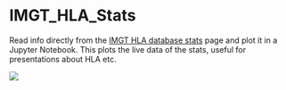 # IMGT_HLA_Stats

Read info directly from the [IMGT HLA database stats](https://www.ebi.ac.uk/ipd/imgt/hla/stats.html) page and plot it in a Jupyter Notebook. This plots the live data of the stats, useful for presentations about HLA etc.

<img src="data:image/png;base64,iVBORw0KGgoAAAANSUhEUgAAA7UAAAIjCAYAAADcETzfAAAABHNCSVQICAgIfAhkiAAAAAlwSFlz%0AAAALEgAACxIB0t1+/AAAADl0RVh0U29mdHdhcmUAbWF0cGxvdGxpYiB2ZXJzaW9uIDIuMS4wLCBo%0AdHRwOi8vbWF0cGxvdGxpYi5vcmcvpW3flQAAIABJREFUeJzs3Xl8VdW99/HPygBhnoIoBEWZEQUx%0AiLRqHVpxHqpVqbdqb63Tta2ttfXep632qdfb20et1lqtVUutgtQ6IWqtVqRVARmVUSYZIogYQMaE%0ADOv54xxiICOQnAx83q9XXknW+u19fidJ7/XL2nvtEGNEkiRJkqSmKK2hG5AkSZIkaV8ZaiVJkiRJ%0ATZahVpIkSZLUZBlqJUmSJElNlqFWkiRJktRkGWolSZIkSU2WoVaStM9CCFeFEGIIoU+5sTHJsdUh%0AhAr/fyaEcHtyPoYQMvaYywwhXB9C+FcIYWMIoSiEsDaEMDGE8I1d9eWOr+5jxd70XW4uIzl3e7mx%0Ak5NjX67lz+WRZP09tanf4zV2fewIIeSFEF4OIVwdQmhR23Ptcd5eyZ/5EftyfA3nrtXvqyEl3/up%0AlYyPCSHkNURPkqS6ZaiVJNWH7UB34JRK5v4N2LLnYAihHTAJuAeYDVwJnAbcDGwF/ghclCwfucfH%0Ax8Cre4xdWGfvZi+EEFoBX0t+e/k+BLvvkuj/dBLvfQ3wAPBuCKHrPrTUC7gNqNNQu5e/r4Z0G1Ah%0A1EqSmo8G/xdUSVKztBFYBHwD+MeuwRDCCSTC1eMkQlB59wO5wJdijNP2mBsbQjgGaAUQY5xafjKE%0AUAh8uud4A7kQaA+8DJwFnAFM3IvjF+7xPsaHEB4lESAfA86tq0b3U61/X1UJIbSMMRbWV4OSpAOD%0AK7WSpPryOHBRCKF1ubErgH8BK8oXhhB6kFjB/X0lAQmAGOPsGOM79dRrXbqSRKi/CthB4j3vlxjj%0AFOBB4JwQQu9d4yGEG0MIU0IIG0IIm0IIU0MIZ5ebP5lEGAZ4rdylzScn5y8LIbwRQlgfQtgaQpgd%0AQtjzHxsq2JffV7nLzgeHEF4NIWwF/pKcCyGE74cQPggh7ExewvzbEEL7csdPDCG8Xu77kOy7sPzf%0AWAjhyRDCu8mvY3L4/5R777fv8V6OSV4+vT2EsCSEcF1N71+S1LgYaiVJ9eUZIAAXQGJVjsRluY9X%0AUnsykM7erWjWhfTkPbRlH8k+9kkIoTvwZWB8jHE98DxwXgihUx30+nLy8xfLjfUCHiHxc70UmAFM%0ADCGcmZyfBfxH8utdlzWPTI5DYtX8r8DlJH5PLwKP1CLYncy+/75eACYD5wG/To79N4nLmF8jsRL9%0AKxL/KPBS+Py+7DeALyT/jgCOBroAETih3PlP4fMgPzL5eQyfv/dHytW2B8YCTwDnA9OBB0MIlV02%0AL0lqpLz8WJJUL2KM20IIz5JYqRxLIjS0BJ4GfrBHeU7y86rygyGEwO4hszTGWFqHbS6qw3NB4nLr%0AND4P7n8CRpMInA/t57l3/WwO2TUQY/zhrq+T4e8fQD/gOuCVGOPmEMKCZMmelzUTY7xzj+PfTJ7/%0A+hr63Z/f129ijPeVO6Yzib+HP8UYb0wOvxpCWA/8GTgHmEAiqLYCjicRik8B5gHrkl//PYQwINn/%0ApOT7m5poiY+quDS9HXBDjHFSspd/kriXeTSfB2NJUiPnSq0kqT49Dnw5hHAwiXD7QoxxcyV1oYrj%0AfwwUlfuobJV3f1wIDN/j4/j9ON8VwJLk5cIAr5PY6Gm/L0Hm859RLBsI4djkZbnrgGISP6OvAP1r%0AdcIQ+oYQxoUQPuLzn/HVtTh+f35fz+3x/fEk/rHjiT3GnyLxnr6U/P49YAOfb/p0KonV2zf2GCsi%0AcYl7bWzfFWgBkvf3LgEOreXxkqRGwFArSapPbwBrge8Do6g6lK5Oft4zTIzh87C5th76mxdjnFH+%0AA5i5LycKIQwHBgHPhhA6hhA6klgJfBYYGULot5+99kx+Xpt8vZ4kVmY7A98BvkDi5/Q3IKsW/bYl%0AcbnvEOBW4MTk8Y+RCJnV2Z/f157jnSsbjzEWA/m75pMrvpOBU0II6cBJJFZTJwHHJu+/PQWYHmPc%0AVkP/u2ysZKyQWvz8JEmNh5cfS5LqTYyxNITwJHAL8Anw9ypK3wRKSVxq+lq54z8m8bgeQgg767XZ%0A/bdrg6UfJz/2dAXwk/04/64NoN5Ofj4D6ABcEmMse97qHhtzVWckcBhwYozxrXLH1+a/Dd5k339f%0AcY/vNyQ/HwzM36OPLiSC7S6TgLtI3EPbjkTI3QJsI7GiezLw+1r0L0lqRlyplSTVt8dIbEB0R4yx%0ApLKCGONHwJPAtSGEEalsri6EEFoAlwHTSKwW7vkxB/hG8p7TfTn/SOBa4PkY4/Lk8K7wWlSurh+7%0AbyQFiZVHqPh4ncqO70Ti3udq1fHva2qyx8v2GL+UxD++Ty43NgloAfwUmBVj3JT8m/oX8D0gm8TV%0AAeXtpIZHC0mSmjZXaiVJ9SrGuJjkDsg1uBHoC0wKIfyBxP2oG0lcfnoSiZW8LfXVZy2dmLysuLxi%0AEv9I3AW4Ocb45p4HhRB+T+KRPCdT8wZEA5OPu8kgsenR6SQ2oFoAfLtc3evJ1348hHB3svbnJDZv%0AKv+P1ouTdf8eQthAIkB+ALwDbAYeCCHcBrQhsZL8KYkV4JrUye8rxrghhHAP8J8hhG0kdnkeCNwB%0AvAW8VK52XgjhE+A04P+VO82uFdxCYAq7WwCcHUL4W7K/NTHGNbV4f5KkJsJQK0lqFJI79X6JRHD7%0AOonLeduQCFkzgW+R2DyoIf2skrFtJO5t3UJiZ+fKjCPxyJorqTnU/ib5uZDEpbfvkXgsz59jjGWX%0A9MYY54cQLgf+L4ndgZeRuDf2DBLheVddfgjhRhKXRE8msTvxKTHGN0MIFwJ3k3iszxrgPhKh9LYa%0Aeqzr39f/AdaT2LX5huT7fhz4z0p2T34TuITdV2R3fT01xrhjj/obSfxMXyRxr/DPgdtr2ZckqQkI%0AMe55a4skSZIkSU2D99RKkiRJkposQ60kSZIkqcky1EqSJEmSmixDrSRJkiSpyTLUSpIkSZKaLEOt%0AJEmSJKnJMtRKkiRJkposQ60kSZIkqcky1EqSJEmSmixDrSRJkiSpyTLUSpIkSZKaLEOtJEmSJKnJ%0AMtRKkiRJkposQ60kSZIkqcky1EqSJEmSmixDrSRJkiSpyTLUSpIkSZKaLEOtJEmSJKnJMtRKkiRJ%0AkposQ60kSZIkqcky1EqSJEmSmixDrSRJkiSpycpo6Ab2VXZ2duzVq1dDtyFJkiRJqgczZ878NMbY%0Ataa6Jhtqe/XqxYwZMxq6DUmSJElSPQghrKxNnZcfS5IkSZKaLEOtJEmSJKnJqjHUhhCyQgjvhhDe%0ACyHMDyH8PDk+JoTwYQhhTvJjaHI8hBB+E0JYGkJ4P4QwrNy5rgwhLEl+XFlu/NgQwtzkMb8JIYT6%0AeLOSJEmSpOalNvfUFgKnxhi3hhAygbdCCK8k526JMf51j/ozgb7JjxHAg8CIEEJn4DYgF4jAzBDC%0AhBjjxmTNNcBU4GXgDOAV9lJRURF5eXkUFBTs7aFqRrKyssjJySEzM7OhW5EkSZJUz2oMtTHGCGxN%0AfpuZ/IjVHHI+8HjyuKkhhI4hhEOAk4HXYowbAEIIrwFnhBDeBNrHGKckxx8HLmAfQm1eXh7t2rWj%0AV69euNh7YIoxkp+fT15eHocffnhDtyNJkiSpntXqntoQQnoIYQ7wCYlgOi059d/JS4x/HUJomRzr%0AAawud3hecqy68bxKxvdaQUEBXbp0MdAewEIIdOnSxdV6SZIk6QBRq1AbYyyJMQ4FcoDjQgiDgf8E%0ABgDDgc7Aj5PllSXKuA/jFYQQrgkhzAghzFi/fn2lvRpo5d+AJEmSdODYq92PY4ybgDeBM2KMa2NC%0AIfBH4LhkWR7Qs9xhOcCaGsZzKhmv7PUfjjHmxhhzu3at8Rm8kiRJkqRmrja7H3cNIXRMft0K+DKw%0AKHmfLMmdii8A5iUPmQBckdwF+XjgsxjjWuBV4PQQQqcQQifgdODV5NyWEMLxyXNdAbxQt28ztZ57%0A7jlCCCxatAiAFStWMHjwYADefPNNzjnnnGqPr02NJEmSJKl2K7WHAJNCCO8D00ncUzsReDKEMBeY%0AC2QDdyTrXwaWA0uBPwA3ACQ3iPpF8hzTgf+7a9Mo4HrgkeQxy9iHTaIak3HjxnHCCSfw1FNPNXQr%0AkiRJktSs1Wb34/eBYyoZP7WK+gj8RxVzjwGPVTI+AxhcUy+19Z/Pzq2rU1Xpf756VKXjW7du5e23%0A32bSpEmcd9553H777VWeY9u2bXznO99h7ty5FBcXc/vtt3P++efXqmb+/Pl885vfZOfOnZSWlvLM%0AM8/Qt2/funyLkiRJktTo1eY5tdoLzz//PGeccQb9+vWjc+fOzJo1i86dO1da+9///d+ceuqpPPbY%0AY2zatInjjjuOL3/5y7Wqeeihh/je977H5Zdfzs6dOykpKUnF25MkSZKkRmWvNopSzcaNG8dll10G%0AwGWXXca4ceOqrP373//OL3/5S4YOHcrJJ59MQUEBq1atqlXNyJEjufPOO/nf//1fVq5cSatWrer1%0AfUmSJElSY+RKbR3Kz8/njTfeYN68eYQQKCkpIYTADTfcUGl9jJFnnnmG/v377za+bt26GmsGDhzI%0AiBEjeOmllxg1ahSPPPIIp55a6RXhkiRJktRsuVJbh/76179yxRVXsHLlSlasWMHq1as5/PDDycvL%0Aq7R+1KhR3H///SRuQ4bZs2fXumb58uUcccQRfPe73+W8887j/fffr6d3JUmSJEkpVFoCH82qdXmz%0AXKmtahOn+jZu3DhuvfXW3cYuuugi7rzzzkrrf/rTn3LTTTdx9NFHE2OkV69eTJw4sVY148eP54kn%0AniAzM5ODDz6Yn/3sZ/X2viRJkiQpJWKEOU/CRzNrfUjYtQLY1OTm5sYZM2bsNrZw4UIGDhzYQB2p%0AMfFvQZIkSWpiYoR5z8CKfwEQzvvNzBhjbk2HefmxJEmSJKnhffBKWaDdG4ZaSZIkSVLDWv4mLHl1%0Anw5tlvfUSpIkSZISHnvsMRYuXMjOnTtp3749o0aN4oQTTqC4uJhHH32UlStXkp+fz80330y/fv3K%0Ajvv73//OlClTyM/Pp23btpx88smcfvrpZfP5+fmMGTOGDz/8kM6dOzN69OiyWwBjjEyYMIF33nmH%0AgoICDj30UEaPHk337t0rNrh6Osx/bp/fn6FWkiRJkpqxM844gyuuuIKMjAw+/vhj7r77bnr27EmP%0AHj3o06cPp512Gr///e8rHBdj5Jvf/CY5OTmsX7+ee++9l06dOjF8+HAAHnnkkbInssydO5ff//73%0A/OIXv6Bdu3bMnDmTt99+mx/96Ed07tyZF154gccee4yf/OQnu7/Ix3PhvbH79f68/FiSJEmSmrHu%0A3buTkZFYzwwhALB+/XoyMjI47bTT6NOnD2lpFaPhqFGjOPTQQ0lLS6Nbt24MGTKEZcuWAbBu3TpW%0ArVrFueeeS2ZmJsOGDaNHjx5ljyDNz8+nT58+ZGdnk5aWxogRI1i7du3uL/DpUpg5BmJpxaZ7Hl/r%0A9+dKrSRJkiQ1c2PHjuWdd96hqKiInj17ctRRe/cY1BgjS5cu5aSTTgJgzZo1ZGdnk5WVVVaTk5PD%0AmjVrAMjNzWX69OmsW7eO7OxspkyZwpFHHvn5CTethul/gNLiii92yBA4+lLg67XqzZXaOvbxxx9z%0A2WWX0bt3bwYNGsRZZ53F4sWLG7qt/fLmm2/yzjvvVDo3ZswYunbtytChQ8s+FixYUO357r33XrZv%0A317l/NVXX13jOSRJkiTV3te//nV+85vfcMsttzBs2LCyldvamjhxIjFGvvCFLwBQWFhIq1atdqtp%0A1aoVBQUFAHTo0IG+ffvys5/9jBtvvJGZM2dyySWXJAq3fgLTHoLigoovlN0fjrkCKlk5roqhtg7F%0AGLnwwgs5+eSTWbZsGQsWLODOO+9k3bp1Dd3afqku1AJceumlzJkzp+xj0KBB1Z6vulBbUlLCI488%0AUuM5JEmSJO2dtLQ0+vTpw8aNG5k8eXKtj5s0aRJTpkzhxhtvLAvDLVu2LAuwuxQUFJSt3E6cOJEV%0AK1bwy1/+kgceeIBzzjmHe+65h52frYMpD8DOrRVfqONhMPxbkL53gbt5Xn784vfq/zXOva/C0KRJ%0Ak8jMzOS6664rGxs6dCiQCLw/+tGPeOWVVwgh8JOf/IRLL72UN998k9tuu41u3boxZ84cvvrVr3LU%0AUUdx3333sWPHDp5//nl69+7NVVddRVZWFvPnz2fdunXcc889nHPOORQUFHD99dczY8YMMjIyuOee%0AezjllFMYM2YMEyZMYPv27SxbtowLL7yQX/3qV0BiF7PbbruNwsJCevfuzR//+Efatm1Lr169uPLK%0AK3nxxRcpKiri6aefJisri4ceeoj09HSeeOIJ7r//fk488cQafzxvvvkmt99+O9nZ2cybN49jjz22%0A7Pg1a9ZwyimnkJ2dzaRJk2jbti0/+MEPePXVV7n77rv5yU9+wl133UVubm6Vvd56661MmDCBjIwM%0ATj/9dO666646+sVKkiRJzVtJSQnr16+vVe3bb7/N3/72N2655RY6depUNt69e3fWr1+/W5DNy8vj%0AuOOOK/s6Nze37JgvfOEL/GXck6x9+S4Oa7uz4gu1PRhGXAsZLff6/bhSW4d2hbfKPPvss8yZM4f3%0A3nuP119/nVtuuaXsRun33nuP++67j7lz5/LnP/+ZxYsX8+6773L11Vdz//33l51jxYoVTJ48mZde%0AeonrrruOgoICHnjgAQDmzp3LuHHjuPLKK8v+xWTOnDmMHz+euXPnMn78eFavXs2nn37KHXfcweuv%0Av86sWbPIzc3lnnvuKXuN7OxsZs2axfXXX89dd91Fr169uO666/j+97/PnDlzKg2048eP3+3y4x07%0AdgAwe/Zs7r33XhYsWMDy5ct5++23+e53v0v37t2ZNGkSkyZNAmDbtm0MHjyYadOmccIJJ5Sdt6pe%0AN2zYwHPPPcf8+fN5//33K+6gJkmSJAmALVu2MH36dAoLCyktLWX+/PlMnz6dAQMGAFBcXExRUdFu%0AX8cYAZg2bRrPP/88N910E9nZ2budt1u3bvTs2ZOJEydSVFTE7NmzycvL45hjjgGgV69ezJw5k82b%0ANxNjZOpbkyn56D26Zm6r2GSrznD89dCizT69x+a5UtsIvfXWW4wePZr09HS6devGl770JaZPn077%0A9u0ZPnw4hxxyCAC9e/cue/bTUUcdVRb8AC655BLS0tLo27cvRxxxBIsWLeKtt97iO9/5DgADBgzg%0AsMMOK7uH97TTTqNDhw4ADBo0iJUrV7Jp0yYWLFjAF7/4RQB27tzJyJEjy17jq1/9KgDHHnsszz77%0AbK3e26WXXspvf/vbCuPHHXccOTk5QGLFesWKFbuF1l3S09O56KKLKoxPnTq10l7bt29PVlYWV199%0ANWeffTbnnHNOrfqUJEmSDkSTJ0/mySefJMZI586dueSSSxgyZAgAP/vZz8jPzwfgvvsSV6Peeeed%0AdOnShRdeeIGtW7fyP//zP2XnGjFiBJdffjkA3/72txkzZgzf//736dy5M9deey3t2rUDEjsnb9my%0AhV/84hfsLCyga8GHXHdaL1q3zNy9uZbt4PgboFXHfX5/hto6dOSRR/LXv/610rld/9pRmZYtP19i%0AT0tLK/s+LS2N4uLPdwPbtf12+e9re9709HSKi4uJMfKVr3yFcePGVXvMrvr9UdnrVyYrK4v09PQK%0A49X1+u677/KPf/yDp556it/+9re88cYb+9WrJEmS1By1a9eOH/7wh1XO33nnnfs0B9ClSxduvvnm%0ASucyMzMZfdF5jD6pH6ycAvmVXCSc0QpGXA9tu1b7OjXx8uM6dOqpp1JYWMgf/vCHsrHp06czefJk%0ATjrpJMaPH192/fo///nPsuvNa+vpp5+mtLSUZcuWsXz5cvr3789JJ53Ek08+CcDixYtZtWoV/fv3%0Ar/Icxx9/PG+//TZLly4FYPv27TXuztyuXTu2bNmyV73Wxfmq6nXr1q189tlnnHXWWdx7773MmTOn%0AznqTJEmStI9ihI0r4YO/wVu/hlf/D8x6HPKXVKxNy4Tjvg0deuz3yzbPldpKNnFKhRACzz33HDfd%0AdBO//OUvycrKolevXtx7772cdNJJTJkyhSFDhhBC4Fe/+hUHH3wwixYtqvX5+/fvz5e+9CXWrVvH%0AQw89RFZWFjfccAPXXXcdRx11FBkZGYwZM2a3FdI9de3alTFjxjB69GgKCwsBuOOOO+jXr1+Vx5x7%0A7rlcfPHFvPDCC5VuFDV+/Hjeeuutsu9/97vfVfs+rrnmGs4880wOOeSQ3S6vrm2v7dq14/zzz6eg%0AoIAYI7/+9a+rfT1JkiRJ9aRwK6xfBJ8sTHyubFfjPYU0yP136NK7TloI1V2+2pjl5ubGGTNm7Da2%0AcOFCBg4c2EAd1a+rrrqKc845h4svvrihW2kSmvPfgiRJktSgdmyCVVPhk/mwaTWwN5kywDHfgJzK%0AN9jdrTKEmTHG3JrqmudKrSRJkiSpbhXtgKWvw/LJUFq098e3aAuDL4Iew+q0LUNtEzFmzJiGbkGS%0AJEnSgaikGFa+BYv/DkWVPJKnOq2z4aCBcNAg6NIHMlrUeXvNLtTGGCvsEqwDS1O9pF6SJElqVGKE%0ANbNg0UuwPb92x6RlQnbfRJDtOnC/dzaujWYVarOyssjPz6dLly4G2wNUjJH8/HyysrIauhVJkiSp%0A6Vq/GBZOgM9W11zbpuvuq7HpmTUfU4eaVajNyckhLy+P9evXN3QrakBZWVnk5OQ0dBuSJElS0/PZ%0AR7DwRVi/sPq6tAw4/CQ47IvQJjs1vVWhWYXazMxMDj/88IZuQ5IkSZKalu0b4INXIG861e9mHCBn%0AOPQ/E1p3TlV31WpWoVaSJEmStJdWvAXzn4PS4urrug6EgedChx6p6auWDLWSJEmSdCCKET54GZb8%0Avfq6Djkw8Hzo2i81fe0lQ60kSZIkHWhKS2Hu07DqnaprWnWGgedA92HQiDfiNdRKkiRJ0oGkpBhm%0APw5r36t8PrMN9DsdDjsB0ht/ZGz8HUqSJEmS6kZRAcx4FD5dXPl8zxEw6AJo0Tq1fe0HQ60kSZIk%0AHQgKt8C0h+CzvMrn+3wFBpzdqC81royhVpIkSZKau235MO1B2La+8vlBF0DvU1LbUx0x1EqSJElS%0Ac7Z5DUx9EAo3V5wLaTD0csjJTX1fdcRQK0mSJEnN1Ybl8O4foGh7xbm0TMj9d+g2KPV91SFDrSRJ%0AkiQ1Rx/Pg5ljoLSo4lxmazju29D5iJS3VdcMtZIkSZLU3KyeDu+NhVhacS6rA4y4Htofkvq+6oGh%0AVpIkSZKakxVvwdynK59rcxAcfz207pzanuqRoVaSJEmSmou8mTD3r5XPdegJI66Flu1S21M9M9RK%0AkiRJUnOwbj7MeQKIFeey+0HutyAzK+Vt1TdDrSRJkiQ1dfnLYMYfK7+H9pAhcMwVkN4841/zfFeS%0AJEmSdKD4LA/efbjyXY67DYZhV0FaWsrbSpXm+84kSZIkqbnb+glMfRCKCyrOdekLx17VrAMtGGol%0ASZIkqWnasRGm/g52bq041/FQGH41pGemvq8UM9RKkiRJUlNTuDWxQrtjY8W5tgfDcdc2y02hKmOo%0AlSRJkqSmpKgApj0EW9dVnGvVGY6/Dlq2TX1fDcRQK0mSJElNRUkRTH8EPltdca5FWzj+BmjVKfV9%0ANSBDrSRJkiQ1BaWlMHMM5C+pOJeRBcdfD227prythmaolSRJkqTGLkZ4bxysm1dxLi0TjrsGOuSk%0Avq9GwFArSZIkSY1ZjDD/Och7t+JcSIPcf4cuvVPfVyNRY6gNIWSFEN4NIbwXQpgfQvh5cvzwEMK0%0AEMKSEML4EEKL5HjL5PdLk/O9yp3rP5PjH4QQRpUbPyM5tjSEcGvdv01JkiRJaoJihIUT4MPJlUwG%0AOObfoNuglLfVmNRmpbYQODXGOAQYCpwRQjge+F/g1zHGvsBG4FvJ+m8BG2OMfYBfJ+sIIQwCLgOO%0ABM4AfhdCSA8hpAMPAGcCg4DRyVpJkiRJOnDFCPOegWVvVD5/1MXQ49jU9tQI1RhqY8Kup/lmJj8i%0AcCrw1+T4n4ALkl+fn/ye5PxpIYSQHH8qxlgYY/wQWAocl/xYGmNcHmPcCTyVrJUkSZKkA1NpKbw/%0AHlb8q/L5AedArxNS21MjVat7apMrqnOAT4DXgGXAphhjcbIkD+iR/LoHsBogOf8Z0KX8+B7HVDUu%0ASZIkSQee0lKY8ySsmlL5fO9Toc+XU9tTI1arUBtjLIkxDgVySKysDqysLPk5VDG3t+MVhBCuCSHM%0ACCHMWL9+fc2NS5IkSVJTUlIMs8bARzMqn+97Ogw8D0JlMerAtFe7H8cYNwFvAscDHUMIGcmpHGBN%0A8us8oCdAcr4DsKH8+B7HVDVe2es/HGPMjTHmdu164D1/SZIkSVIzVlIEM/8Ia9+rfL7/2TDgbAPt%0AHmqz+3HXEELH5NetgC8DC4FJwMXJsiuBF5JfT0h+T3L+jRhjTI5fltwd+XCgL/AuMB3om9xNuQWJ%0AzaQm1MWbkyRJkqQmoXgnTH+k8ufQAgy6APqdntqemoiMmks4BPhTcpfiNOAvMcaJIYQFwFMhhDuA%0A2cCjyfpHgT+HEJaSWKG9DCDGOD+E8BdgAVAM/EeMsQQghHAj8CqQDjwWY5xfZ+9QkiRJkhqz4kJ4%0A92HIX1r5/OCL4fATU9tTExISi6hNT25ubpwxo4rrzCVJkiSpKSjaAdMego0rKpkMMOQyOPT4VHfV%0AKIQQZsYYc2uqq81KrSRJkiSpru3cBlMfhM9WV5wLaTD0csipMdMd8Ay1kiRJkpRqBZsTgXZLJXvk%0AhjQYdiV0H5r6vpogQ60kSZIkpUKM8OliWP1uYofj0qKKNWkZcOw34eDBqe+viTLUSpIkSVJ92roe%0A8t5NhNmCTVXXpWXC8KvhoAGp660ZMNRKkiRJUl0r2gFrZieC7MYPa65PbwnHXQPZfeq/t2bGUCtJ%0AkiRJdaG0FPKXwOppsPb9yi9k3m6HAAAgAElEQVQvrkxGKxhxDXQ+on77a6YMtZIkSZK0vz5dCu+N%0Ahe35tT8mszX0OBb6nAatOtVfb82coVaSJEmS9sf6D+Ddh6G0uObakAZdB0LP46DbYEg3ku0vf4KS%0AJEmStK/yl8G7f6g50LY7BHKGJ547m9UhNb0dIAy1kiRJkrQvNq1KrtBWce9sZhvoMSyxKtuhJ4SQ%0A2v4OEIZaSZIkSdpbm9fC1IeguKDiXIcc6Hs6HHSklxengD9hSZIkSdobW9fD1AegaFvFuQ49YeR/%0AQGar1Pd1gEpr6AYkSZIkqcnYviERaAu3VJxrezCMuM5Am2KGWkmSJEmqjYLNMPV3sGNjxbnW2TDy%0ABmjZNvV9HeAMtZIkSZJUk53bYOqDsG19xbmsjolLjt3VuEEYaiVJkiSpOkUFMO0h2LKm4lyLtolA%0A27pz6vsSYKiVJEmSpKoV70w8tmfTqopzma3h+Bug7UGp70tlDLWSJEmSVJmSYpjxGGxYVnEuvWVi%0AU6gOPVLfl3ZjqJUkSZKkPZUUw6w/wfqFFefSMuG4a6DTYanvSxX4nFpJkiRJ2qW0FPKmw+JXKt/l%0AOKTD8G9Bdp/U96ZKGWolSZIkKUb4+H1Y9DJs/biKogDDroCDBqa0NVXPUCtJkiTpwLZ+MSx6sfLN%0AoMobejl0H5qanlRrhlpJkiRJB6aNK2HRS/DpB9XXhTQ46mvQc3hq+tJeMdRKkiRJ2ifFxcWMHTuW%0AhQsXsm3bNg466CAuuOACBg8evFvdxIkTefHFF7npppsYODBx6e6mTZsYO3YsS5YsoUWLFpx99tmc%0AdNJJZcc88cQTLF68mE8++YQrrriCL3zhC7ud8/XXX+fVV19l586dDBs2jMsvv5yMjFrGmy3r4IOX%0AYO17Ndd2Gwz9z3KX40bMUCtJkiRpn5SUlNCpUyd++MMf0rlzZ+bOncvDDz/MbbfdRpcuXQBYv349%0AM2fOpEOHDrsd++ijj9KzZ0+uvfZa1q5dy9133023bt3o378/ADk5OeTm5vLss89WeN358+fzt7/9%0AjR/84Ad07NiRBx98kAkTJvDVr361+oZ3bIQP/garpwGx+trOvWHgOdD5iFr/PNQwfKSPJEmSpH3S%0AsmVLzj33XLp06UIIgaOPPprs7GxWrlxZVjNu3Dguuuii3VZRCwsLWbx4MWeeeSbp6enk5ORw7LHH%0A8vbbb5fVnHzyyQwYMKDS1dcpU6Zwwgkn0L17d1q3bs3ZZ5/NlClTqm40Rlg1DSb9D6yeSrWBtn0P%0AOO5a+MJ3DLRNhCu1kiRJkurE5s2bWbduHd27dwdg5syZZGRkVLgcOcaKoTLGyJo1a2r1OmvXrmXo%0A0M83bMrJyWHz5s1s27aNNm3a7F68czvM/QusmV39SVtnw4CzoPswCKFWfahxcKVWkiRJ0n4rKSnh%0A0UcfZeTIkRx88MEUFhby/PPPc8kll1SozcrKonfv3rz00ksUFRWxatUqZs2axc6dO2v1WgUFBbRq%0A1ars+11fFxQU7F6Yvwz++avqA21WBzjqEjjlv6DHsQbaJsiVWkmSJEn7JcbIY489RkZGBqNHjwZg%0AwoQJjBgxguzs7EqP+da3vsW4ceO49dZbyc7OZsSIEaxdu7ZWr5eVlcWOHTvKvt8VZrOyshIDpSWw%0A+G+w5DWqvNQ4szX0OQ16nQQZLWr3RtUoGWolSZIk7bMYI48//jibN2/mu9/9Lunp6QAsWrSIjRs3%0AMnnyZAC2bNnCww8/zBlnnMGoUaPo0qULN954Y9l5HnnkEXr16lWr1zzkkEPIy8sjNzcXgNWrV9O+%0AffvEpcfb8mH247BxRdUnyBkOR34VWrTep/esxsVQK0mSJGmfjR07lrVr1/L973+fzMzMsvEf/OAH%0AlJSUlH1/55138rWvfa3s/tq1a9fSqVMnMjIymDlzJgsWLODnP/95WX1xcXHZvbclJSUUFRWRkZFB%0ACIGRI0cyZswYRowYQYcOHXj55ZcZOXIk5M2AuU9D8R6XIe+SkQVHX5K4zFjNhqFWkiRJ0j7Jz8/n%0An//8JxkZGdxyyy1l45dffjkjRozYrTYtLY3WrVvTsmVLABYsWMDLL7/Mzp076dmzJ9/73vdo165d%0AWf19993H4sWLAVi2bBlPPPEEN998M/369ePII49k1KhR3H333RQVFTHs6MGcl7MZZv+56mY7HQ7D%0AroDWnevwJ6DGIFS281hTkJubG2fMmNHQbUiSJElqSBs+hFmPw44NVRQE6HcG9D0d0twntykJIcyM%0AMebWVOdKrSRJkqSmp3gnLPk7LPsHxNLKa1p1hmHf8HmzzZyhVpIkSVLTESOsfQ/mPwcFm6qu6z4s%0Acf9sZquqa9QsGGolSZIkNQ1bPoZ5z8Cni6uuSW8JR30NcnJ95uwBwlArSZIkqXEr2pF47uyH/6z6%0AUmOAjoclNoNqU/mzcdU8GWolSZIkNU4xQt50WDgBCrdUXRfSoe9XkptBpaeuPzUKhlpJkiRJjc+m%0AVYlLjTeuqL7uoEFw5FehbdeUtKXGx1ArSZIkqfEo3AqLXoJVU4BqHj/auksizHY70ntnD3CGWkmS%0AJEkNL0ZYNTVxqXHR9qrr0jITlxn3PgXSM1PXnxotQ60kSZKkhrUtH94fD59+UH3dIUNh0PnQunNq%0A+lKTYKiVJEmS1DBihBX/goUToaSw6rq2B8Pgi6Brv9T1pibDUCtJkiQp9bZ+Au+Ngw3Lq67JyIL+%0AZ0KvE93VWFUy1EqSJElKndJSWP4GfPAKlBZXXZczHAaeB1ntU9ebmiRDrSRJkqTU2LwG5oyFz1ZX%0AXZPVEY6+FLoNSl1fatIMtZIkSZLqV0kxLH0NlrwGsaTqusO+mFidzcxKXW9q8gy1kiRJkurPxpXw%0A3lOwZU3VNa27wJCvQ3af1PWlZsNQK0mSJKluxZjYAGrZG7BuXjWFAY74EvQ/CzJapqw9NS+GWkmS%0AJEl1I0b4+P1EmN24ovratgfDkMug8+EpaU3Nl6FWkiRJ0v4pKYK86bBsEmz7pPrakAZ9vgx9R0G6%0AcUT7L62mghBCzxDCpBDCwhDC/BDC95Ljt4cQPgohzEl+nFXumP8MISwNIXwQQhhVbvyM5NjSEMKt%0A5cYPDyFMCyEsCSGMDyG0qOs3KkmSJKmO7dye2PzpHz+H98fXHGjb58CJN8OAsw20qjO1+UsqBm6O%0AMc4KIbQDZoYQXkvO/TrGeFf54hDCIOAy4EigO/B6CKFfcvoB4CtAHjA9hDAhxrgA+N/kuZ4KITwE%0AfAt4cH/fnCRJkqR6sH0DfDgZVk6BksKa61t1gt6nJnY3Tkuv//50QKkx1MYY1wJrk19vCSEsBHpU%0Ac8j5wFMxxkLgwxDCUuC45NzSGONygBDCU8D5yfOdCnw9WfMn4HYMtZIkSVLjsnM7LHwRVk+FWFpz%0AffucRJjtPtQwq3qzV2v+IYRewDHANOCLwI0hhCuAGSRWczeSCLxTyx2Wx+chePUe4yOALsCmGGNx%0AJfV7vv41wDUAhx566N60LkmSJGl/fLIQ3hsHBZ/VXJvdH/qcBtn9IIT6700HtFqH2hBCW+AZ4KYY%0A4+YQwoPAL4CY/Hw38O9AZX+1kcrv343V1FccjPFh4GGA3NzcSmskSZIk1aGiAljwAqx6p4bCAN2P%0ASazMduyZktYkqGWoDSFkkgi0T8YYnwWIMa4rN/8HYGLy2zyg/F9xDrDrScuVjX8KdAwhZCRXa8vX%0AS5IkSWoony6FOU/Cjg1V16S3gJ4j4IhToE2X1PUmJdUYakMIAXgUWBhjvKfc+CHJ+20BLgR2PVV5%0AAjA2hHAPiY2i+gLvkliR7RtCOBz4iMRmUl+PMcYQwiTgYuAp4Erghbp4c5IkSZL2QfFOWDQxsRlU%0AVTKyEkH28BOhRZvU9SbtoTYrtV8EvgHMDSHMSY79FzA6hDCUxKXCK4BrAWKM80MIfwEWkNg5+T9i%0AjCUAIYQbgVeBdOCxGOP85Pl+DDwVQrgDmE0iREuSJElKtQ0fJlZnt62vuia7HwwZDa07p64vqQoh%0AxqZ5a2pubm6cMWNGQ7chSZIkNQ8lxfDBy7DsDarY4iZxqfHA86DXCW4ApXoXQpgZY8ytqc4nHkuS%0AJEkHuk2rYM5Y2LK26prOR8CQr0PbrqnrS6oFQ60kSZJ0oIoRlv0DFr1U9XNn0zJgwDlw+JcgrbIH%0AmkgNy1ArSZIkHagWvwqLX6l6vuOhMPTfoF231PUk7SVDrSRJknQgWvZG1YE2pEP/M6H3aa7OqtEz%0A1EqSJEkHmg//BQuqeIpm+xwY+nXo0CO1PUn7yFArSZIkHUhWTYN5f618rteJMOgCSDcmqOnwr1WS%0AJEk6UHw0C94bV/ncoV+AwRf5qB41OV4gL0mSJB0IPp4Hs/9Mpc+g7ZELR33NQKsmyVArSZIkNXfr%0AP4CZf6z8sT2HDIGhl7shlJos/3IlSZKk5ix/Gbz7Bygtrjh30CA45goDrZo0/3olSZKk5mrjSpj2%0AeygtqjiX3Q9y/91NodTkGWolSZKk5uizPJj2EJQUVpzrdDgMvxrSM1Pfl1THDLWSJElSc7PlY5j6%0AIBRtrzjXIQdGXAsZLVPfl1QPDLWSJElSc7LtU5jyAOzcWnGu3SFw/A2Q2Sr1fUn1xAvoJUmSpOZi%0AyzqY+gAUbq441+agRKBt0Sb1fUn1yFArSZIkNQeffQRTf1f5Cm2rzjDyBshqn/q+pHpmqJUkSZKa%0Aug0fwrsPV34PbVYHGHkjtOqU+r6kFDDUSpIkSU3Zp0sSz6GtbJfjlu0Slxy36ZL6vqQUMdRKkiRJ%0ATdW6BTDjscqfQ9uqExz/H9C2a+r7klLIUCtJkiQ1RWtmw6w/QyypONfmoMQ9tF5yrAOAoVaSJElq%0AalZNg/fGAbHiXLvucPz1bgqlA4ahVpIkSWpKPvwnzHum8rmOh8KI63xsjw4ohlpJkiSpqVjyOix6%0AsfK5Ln1g+LchMyu1PUkNzFArSZIkNXYxwqKXYOlrlc8fNAiO/SZktEhtX1IjYKiVJEmSGrMYE5cb%0Ar/hX5fOHDIFjroB0/9NeByb/8iVJkqTG7IOXqw60OcfBkNGQlpbanqRGxFArSZIkNVabVsGSKi45%0A7nUiDL4IQkhtT1IjY6iVJEmSGqOSYphTxWN7+nwZBpxjoJUw1EqSJEmN07J/wJY1Fcf7fBkGnpv6%0AfqRGyovvJUmSpMZmy8ew+NWK4+1zoP9Zqe9HasQMtZIkSVJjUloKc8ZCLNl9PKTBkMsgLb1h+pIa%0AKUOtJEmS1Jis+CdsWllxvPep0LFn6vuRGjlDrSRJktRYbMuHRS9VHG9zEPQ7I/X9SE2AoVaSJElq%0ADGKE95+Ckp0V54ZcBumZqe9JagIMtZIkSVJjsHoafLq44nivE6FL79T3IzURhlpJkiSpoe3YBPOf%0ArzjeqlPiebSSqmSolSRJkhpSjDD3aSjeUXHu6EshMyv1PUlNiKFWkiRJakhrZsO6eRXHc4bDQQNT%0A34/UxBhqJUmSpIaycxvMe6bieIu2cOSFqe9HaoIMtZIkSVJDmf8c7Nxacfyor0GLNqnvR2qCDLWS%0AJElSQ1i3APKmVxw/+Gg4ZEjq+5GaKEOtJEmSlGpFBfD++IrjGa3gqIshhNT3JDVRhlpJkiQp1RZN%0AhIJNFcePvACyOqS+H6kJy2joBiRJkqQDxo6N8MErsHpaxbns/tBzROp7kpo4Q60kSZJU34oKYOnr%0AsPxNKC2qOJ/eIvFMWi87lvaaoVaSJEmqL6UlsPIdWPy3ync53mXA2dCmS+r6kpoRQ60kSZJU12KE%0Aj+fCwhdh2yfV1x58FPQ6KTV9Sc2QoVaSJEmqSxtXwIIJsGFZ9XWZbaDf6YlAm+b+rdK+MtRKkiSp%0A0Zk0aRJTpkzho48+Yvjw4Vx11VUATJs2jSeffLKsrrS0lKKiIv7rv/6Lww47jOLiYsaPH8/s2bMp%0AKSmhT58+XH755XTs2BGAxx57jIULF7Jz507at2/PqFGjOOGEEwBYvnw5EyZMYOXKlaSlpdGvXz8u%0Au+wyOnSo5W7E2/Jh0YuwZnb1dWkZcPhJ0Ocr0KL1Xv9sJO0uxBgbuod9kpubG2fMmNHQbUiSJKke%0AzJ49mxAC8+fPp6ioqCzU7umdd97hpZde4o477iCEwKuvvsq7777L9773PVq1asWf//xndu7cyXXX%0AXQfAmjVrOOigg8jIyODjjz/m7rvv5sYbb+Swww5j3rx5FBYWcuSRR5KWlsa4ceP47LPP+O53v1t9%0As0UFsORVWD4ZYkn1tT1yE/fPtu68Dz8V6cASQpgZY8ytqc6VWkmSJDU6xxxzDAArV65k48aNVdZN%0AmTKFkSNHEpK7Bn/66acMGjSI9u3bAzB8+HCefvrpsvru3buXfb3rmPXr13PYYYcxePDg3c59yimn%0AcNddd1XdZIzw0UxY8AIUbq7+DXXpA4POh46HVl8naa/VGGpDCD2Bx4GDgVLg4RjjfSGEzsB4oBew%0AArgkxrgxJP6vw33AWcB24KoY46zkua4EfpI89R0xxj8lx48FxgCtgJeB78WmuoQsSZKklMjPz2fJ%0AkiVceeWVZWMnnHAC48ePZ9OmTbRu3Zpp06ZVCKtjx47lnXfeoaioiJ49e3LUUUdVev4lS5bsFoJ3%0A81kezHsGNiyvvsm2B8PAc6HbkT6uR6ontVmpLQZujjHOCiG0A2aGEF4DrgL+EWP8ZQjhVuBW4MfA%0AmUDf5McI4EFgRDIE3wbkAjF5ngkxxo3JmmuAqSRC7RnAK3X3NiVJktTcTJ06lb59+5KdnV021q1b%0ANzp37syPf/xj0tLS6NGjB6NHj97tuK9//etcdtllLF++nMWLF5ORUfE/ifPy8pg4cSI33HDD7hM7%0At8EHr8CKt0j8J20VWraDfmfCoSPdBEqqZzX+LyzGuHbXSmuMcQuwEOgBnA/8KVn2J+CC5NfnA4/H%0AhKlAxxDCIcAo4LUY44ZkkH0NOCM51z7GOCW5Ovt4uXNJkiRJlZo6dSojR47cbezJJ5+kqKiIe+65%0Ah/vvv59jjjmG3/zmNxWOTUtLo0+fPmzcuJHJkyfvNvfJJ59w//33c+mll9K3b9/EYGlp4nmzb/w3%0ArPgXVQbatEzoOwpO+Qn0+qKBVkqBvbqnNoTQCzgGmAZ0izGuhUTwDSEclCzrAawud1hecqy68bxK%0Axit7/WtIrOhy6KHejyBJknSgWrZsGZs2bWLYsGG7jefl5XHBBRfQpk0bIHFf7IQJE9i6dStt27at%0AcJ6SkhLWr19f9n1+fj733nsvZ599Nscff3xicMOHiUuNP1td4fjdHHw0HHmhm0BJKVbrfzoKIbQF%0AngFuijFWdyd8ZTcLxH0YrzgY48MxxtwYY27Xrl1ralmSJElN1K5H9ZSWlu729S5Tpkxh2LBhZGVl%0A7XZcr169mDJlCjt27KCkpITJkyfTsWNH2rZty5YtW5g+fTqFhYWUlpYyf/58pk+fzoABAwDYtGkT%0A99xzDyeffDInnXQSFGyGOWPh7XurD7RtDoIR18PwbxlopQZQq5XaEEImiUD7ZIzx2eTwuhDCIclV%0A2kOAT5LjeUDPcofnAGuS4yfvMf5mcjynknpJkiQdoF566SUmTpxY9v20adM455xzOPfccykqKmLG%0AjBllj+kp7+KLL+app57ipz/9KcXFxXTv3p3rr7++bH7y5Mk8+eSTxBjp3Lkzl1xyCUOGDAHgrbfe%0A4tNPP2Xiiy8y8cmHYNNKKC3hN9d8qfIm01tCv1Fw+Jcg3YeKSA2lxufUJncz/hOwIcZ4U7nx/wfk%0Al9soqnOM8UchhLOBG0nsfjwC+E2M8bjkRlEzgV3XiMwCjo0xbgghTAe+Q+Ky5peB+2OML1fXl8+p%0AlSRJUp37ZBHMfw62flx9XY/cxK7GrTqmpi/pAFSXz6n9IvANYG4IYU5y7L+AXwJ/CSF8C1gFfC05%0A9zKJQLuUxCN9vgmQDK+/AKYn6/5vjHFD8uvr+fyRPq/gzseSJElKpW35MP9ZWDev+rr2PWDwRdCl%0Ad2r6klSjGldqGytXaiVJkrTfigthyWuwfBKUFlddl9ka+p8Fh7mjsZQqdblSK0mSJDUvMcJHs2Dh%0AC1DwWTWFIfGs2QFnJZ49K6nRMdRKkiTpwPJZHsz9K2z8sPq6TocnLjXu2LP6OkkNylArSZKkA0Ph%0AFlj0MqyaQhVPkEzI6gADz4cewyBU9vRJSY2JoVaSJEnNW4zw0UyY9wwUba+6Li0DjjgF+n4FMlqm%0Arj9J+8VQK0mSpOZr5zZ4/y+wdk71dd0Gw5EXQpvs1PQlqc4YaiVJktQ8fbIQ5oyFws1V17TtBkd+%0AFQ4akLq+JNUpQ60kSZKal+JCWDABVr5VdU1GFvQ7Aw4/CdLSU9ebpDpnqJUkSVLzsXEFzH4Ctq2v%0Auqb7MYnV2az2KWtLUv0x1EqSJKnpKy2Bxa/C0tcgllZek9kajroYehyb2t4k1StDrSRJkpq2LR8n%0AVmc/W111TXZ/GDoaWnVKXV+SUsJQK0mSpKYpRvjwn7DwRSgtqrwmLRMGnQe9TvSZs1IzZaiVJElS%0A07PlY5j7V8hfUnVNh55wzDegXbfU9SUp5Qy1kiRJajp2bofFf4MV/6r63tmQBn1PT3y4s7HU7Blq%0AJUmS1PiVlsLqabBoIuzcWnVdm4PgmH+DToelrjdJDcpQK0mSpMZtw4cw75nqN4KCxH2zA8+DjBap%0A6UtSo2ColSRJUuNU8FliE6i86dXXte4CR10CBw1ITV+SGhVDrSRJkhqXkmL4cHLiubMlhVXXpbdI%0A3Dd7xMmQnpmq7iSlQIyx1rWGWkmSJDUe6xbA/Odg2yfV13UflnhUj8+dlZqVT7cWMmvlRmav3lTr%0AYwy1kiRJanhb1yfC7Cfzq69r3wMGXwRdeqemL0n1bsfOEuZ+9BmzVm1kZf72vT7eUCtJkqSGU1QA%0AS16F5ZMhllRdl9kGBpwNh46EtLTU9SepXpSWRpau38rMlRtZsGYzxaW1v9x4T4ZaSZIkpV6MsPpd%0AWPQiFG6ppjBArxOg/5nQok3K2pNUP9ZtLmDWyo3MWb2JzQXFdXJOQ60kSZJSa+OKxCN6Nq2qvu7/%0As3fn8VWWd/7/X/dZsp6c7HsChCXsexBUVEBbAaFad50Waaer02V+VWdsv8506qy233a0re3M+LV1%0AK6hjoSK4tgqlyhJ2gUAwCYHs+56cnOX+/XFCIGYFkpOEvJ+PRx7nnOu+7vt8bh8xnM+5rutzxU6G%0AmbdDZGpAwhKRwefx+qhubievsomDZ+ooqm0d9PdQUisiIiIigTHQLXpComDGrZAyHwwjMLGJyGXx%0A+kyqm1yUN7gob2ijvLGNigYXVU0uLnZmcaIzmAXjovmPAfZXUisiIiIiQ8vrgYLtkPtu31v0WOww%0A+UaYdCPYggIWnohcHLfXxycVTZTUtVLR6E9iq5pceH2Xfs3wICtz06NYMD6alMgQjIv4QktJrYiI%0AiIgMDdOE8mNw/A/QXNl33+S5MOM2CIsJTGwictFqm9vZU1BN9ulaWtr7KOw2QFYLTE1ysnBcNJmJ%0ADmzWSysCp6RWRERERAZfTT7kbIWavL77RaTArNshbkpg4hKRi2KaJqcqmtidX82JskbMSy9S3Ckt%0AOpT546KYmxZFePDlp6RKakVERERk8NQXw4lt/e83aw/3VzQef6226BEZgVrbvRw4U8vu/Gqqmtov%0A61oRITYSIoJJjwljXnoUic6QQYrST0mtiIiIiFy+pko4+SaUHOino7boERnJSutb2Z1fzaEzdbR7%0AL25Y1hFsJdEZQoIzhMSIYP+jM5iwoKFNO5XUioiIiMila62D3Hfg7G4w+6kSEzvFP9XYmRKY2ERk%0AQHw+k6Ml9ezKq+Z0dcuAzrFZDGalOhkXE06iM5hEZ8igTCW+FEpqRUREROTiuZrgkz/C6b+Az913%0AX0ciTLsFkuZoix6REcQ0TY4U1fOnnHIqBzjFOCrMzuKMGLImxOAYpiT200ZGFCIiIiIyOrjbIH87%0A5H8Anra++4ZGQ+YqSFukdbMiI4hpmhwraeCPOeWUN/SxzdYFJic4uHpiLNOSIrBYRtaXU0pqRURE%0ARGRgGstg96+hra7vfkEOyLwZxl0DVn3cFBkpTNMkt7yJ946XUVzXz5dSQLDNQtaEaBZnxBIfERyA%0ACC+N/sqIiIiISP+8bsj+f30ntLZQmHwjZFwPtpH7AVhkrDFNk7zKZt47Xs6Zmv7XzCY5Q1gyMYZ5%0A46IItlkDEOHlUVIrIiIiIv079S40V/Z8zGKHiTfApBWqaCwywhRUNfPH4+XkVzX323dSfDgrpiWQ%0AEReOMYrWvyupFREREZG+NZT6i0J9mmHx7zM75TMQEhn4uESkV2drWnjveDmnKpr67Ts+NozPzEhk%0AUrwjAJENPiW1IiIiItI704Qjr3TfrsewwnXfg8i04YlLRHrU0u7hrY/L2FdY22/ftOhQPjMjkSkJ%0AjlE1MvtpSmpFREREpHeFH0FtQff2KZ9RQisygpimycGzdbx5pJTmdm+ffZMjQ7hpeiLTkyNGdTJ7%0AjpJaEREREelZWz3kvNG9PTwBJt8U+HhEpEeVjS5eP1RMXmXf62bjI4L5zPREZqU6r4hk9hwltSIi%0AIiLSs6ObwNPavX3OPWC1Bz4eEenC7fWx42QlO3Ir8fjMXvvFhgdx4/QE5qZFjbg9ZgeDkloRERER%0A6a7sKJQe6t6evgTiJgc+HhHp4pOKJl4/VExVU3uvfYJtFj47M5HFGbFYr8Bk9hwltSIiIiLSlccF%0AR1/r3h7kgBmfC3w8ItKpyeXhzSOlHDzbx57RwJy0SG6Zk4wz5MqfVaGkVkRERES6OvkmtPZQOXXm%0A57UPrcgwMU2T7NO1vH20jFZ374WgYsLt3DovlczEiABGN7yU1IqIiIjIeXVnIH9H9/b4aZC6MPDx%0AiAgNbW5e3nuGgqqWXvtYDLg+M57lUxMIslkCGN3wU1IrIiIiIn4+n39PWj5VcMZih9l3wxVULVVk%0AtDhb08JLewppaPX02lsHlUIAACAASURBVGd8bBifn59KojMkgJGNHEpqRURERMSvYAfUF3Vvn7oS%0AwmMDH4/IGHfgTC2bDxT3Wtk41G5l1ewkssZHX1Fb9FwsJbUiIiIiAi01/rW0n+ZMhYnLAx+PyBjm%0A85m8dbSMv3xS1Wuf+elRrJ6TjCNYKZ3+C4iIiIiMdaYJH78G3k9vDWLAnLvBYh2WsETGotZ2Lxv3%0AnuFURVOPxyNCbNydlcbkhIEXgvrggw/YtWsXxcXFLFq0iPXr13cea29v57XXXmPfvn14vV7S09N5%0A+OGHu5zv8Xh4/PHHcblcPPHEEwCUl5fz+9//nry8PHw+HxMmTODee+8lMTGx85xNmzaxb98+3G43%0AixYt4p577sFqHfy/J0pqRURERMa60kNQcax7+4SlED0h4OGIjFUVDW28uLuw171n06JD+cLi8USG%0AXdw2PVFRUaxevZpjx47hdru7HHvppZfwer386Ec/Ijw8nLNnz3Y7/91338XpdFJZWdnZ1trayty5%0Ac3nggQcICQlh69atPP300zz++OMAvP322xQWFvLDH/4Qn8/H008/zZtvvsnatWsvKvaBGFtlsURE%0ARESkq/YWOPr77u0hkTBtTeDjERmjckob+NX2vF4T2nnpkXzt+okXndACzJ8/n3nz5uFwOLq0l5eX%0Ac/jwYb74xS8SERGBxWJh/PjxXfpUVVWxZ88eVq5c2aV9woQJXHvttYSHh2O1WrnpppsoLy+nubkZ%0AgCNHjrBixQrCw8OJiIhgxYoVfPjhhxcd+0BopFZERERkLDuxFVyN3dtn3QH2sVlJVSSQTNNke24l%0A7x0vx+yhHpRhwMqZSVw3JW7Qi0EVFBQQExPDli1b2L17N5GRkaxdu5YFCxZ09nn55Ze57bbbCAoK%0A6vNap06dwul0Eh4e3nlf5gU3ZJomtbW1tLa2EhoaOqj3oZFaERERkbHI54NT70FhDyMnibMgeW7g%0AYxIZY1weLxv3nuXdYz0ntCF2Cw9cPYHrM+OHpLpxbW0tJSUlhIaG8uMf/5j77ruP5557jtLSUgAO%0AHjyIz+dj/vz5/V5n48aN3H333Z1ts2bN4v3336exsZGGhgbef/99wL+Gd7D1m9QahvEbwzAqDMM4%0AekHbPxmGUWwYxqGOn9UXHPu+YRifGIZx0jCMmy9oX9nR9olhGI9e0J5hGMYewzBOGYbximEYfX8F%0AICIiIiKXp6UGdv3SP0r7adZgmH1n4GMSGWNqm9v5nx35fFxc3+PxeEcQDy6bzNSkgReEulh2ux2r%0A1cott9yCzWYjMzOTqVOncvz4cVwuF5s2beLee+/t8xqNjY089dRT3HDDDSxatKizffXq1aSnp/Mv%0A//IvPPHEE8ybNw+r1UpExODfz0CmHz8H/BJ44VPt/2ma5v+9sMEwjBnAvcBMIAX4o2EYmR2HnwY+%0AAxQB2YZhbDFN8zjwRMe1XjYM47+AvwZ+fYn3IyIiIiK9MU0o3g8f/y942nruM+0WCI0ObFwiY4jL%0A42VnbhU7T1XS7u15/9mpiQ7uvWocIfahrTyelpbW67GKigqqqqr4yU9+AvirGbe2tvLII4/w6KOP%0AEhsbS0tLC0899RRz5sxh9erVXc632+3cd9993HfffQDs3LmT8ePHY7EM/mThfpNa0zT/bBjGhAFe%0A71bgZdM0XUCBYRifAFd1HPvENM18AMMwXgZuNQwjB1gB3N/R53ngn1BSKyIiIjK42lvg41eh5GDv%0AfRJmwITrAheTyBji85nsP1PLe8fLaWzz9Nrvhsx4PjsjEYtl8KYb+3w+vF4vPp8Pn8+H2+3GarUy%0AZcoUYmJieOutt1i1ahUFBQWcPHmSO+64g4SEhM7tewDy8vLYuHEjjz32GA6Hg7a2Np566ikmTZrE%0A7bff3u096+rqAIiMjKSgoIBt27axbt26QbunC11OoahvGYaxDtgHPGSaZi2QCuy+oE9RRxvA2U+1%0ALwZigTrTND099O/GMIyvAV8DGDdu3GWELiIiIjKGVObCod9BW10vHQyYtAKmroYhGEURGetOlTfy%0A5sdllDX0MkMCsFsN7liQxtz0qEF//23btrF16/nlBnv27GHNmjWsXbuWBx98kBdffJG3336b2NhY%0AvvSlL5GUlASA0+nsPCc8PBzDMDrbDh48yOnTpykpKWHXrl2d/f7pn/6JmJgYKisr+e1vf0tDQwMx%0AMTF8/vOfZ8aMGYN+bwCG2dOK5E938o/UbjVNc1bH60SgCjCBfwaSTdP8smEYTwO7TNN8qaPfs8Cb%0A+Nfu3mya5lc62r+IfwT38Y7+kzva04E3TdOc3V9MWVlZ5r59+y7ubkVERETGEq/Hv242/4Pe+4RE%0AwfwvQtzkwMUlMkaUN7Tx5sel5JY39dkvMtTOF5aMIy06LECRjQ6GYew3TTOrv36XNFJrmmb5BW/0%0ADHAu7S8C0i/omgaUdDzvqb0KiDIMw9YxWnthfxERERG5VA2lcPBFaCjuvU/qQph1JwTpg7TIYGps%0Ac/PHnHKyT9f2WNX4HKsFrp4Yx4ppCYQGDe362SvZJSW1hmEkm6ZZ2vHy88C5yshbgA2GYfwMf6Go%0AKcBewACmGIaRARTjLyZ1v2mapmEYHwB3Ai8DDwCvX+rNiIiIiIx5pgkFOyDnDfD1sm7PFgqz74K0%0AhYGNTeQK1+7x8eEnVezIrcTl8fXZd1aqk5Uzk4h1BAcouitXv0mtYRgbgWVAnGEYRcAPgWWGYczD%0AP/34NPB1ANM0jxmG8SpwHPAAf2OaprfjOt8C3gGswG9M0zzW8RZ/D7xsGMa/AAeBZwft7kRERETG%0AEp8X9v8Wyj7uvU/sZJj3VxAWE7i4REYpl8dLeb2L5nYPbW4vrW4vre1e2ty+juee88/dXppdHty9%0AVDQ+Jz0mlFtmJzM+NjxAd3HlG9Ca2pFIa2pFRERELmCacGgDFO3t+bhh9W/XM3G5ikGJ9ME0TYpq%0AW9lbUMORorpet925WNFhdlbOSmJ2aiSGMXiVja9kQ7qmVkRERERGmNy3e09oHUmw4IsQ2fuelCJj%0AXZvby+GzdewtqKGkvvcqxRcrxG5h+dQErp4Ui92qL5SGgpJaERERkdHuzG5/UtuTjOth+ufAag9s%0ATCKjRFFtC9mnazh8tr7fdbAXw2LA4omx3DgtgfBgpV1DSf91RUREREaz8uNw5JWej825B8ZfE9h4%0AREaBNreXI0X1ZJ+uoai2dVCvHWQ1mJbs5KbpicRHqAhUICipFRERERmt6s7C/ufA7GF0acpnldCK%0AfEppfSt78ms4dLZuwKOywTYL42PDCLVbCbFbCQ2ydj4PC/I/htgthAXZCLVbCbZZsFi0ZjaQlNSK%0AiIiIjEYtNbD3v8Hr6n4sbRFMXR34mERGINM0OVneyF9OVZFX2Tzg89JjQrlqQgyz0yIJtmkP2ZFM%0ASa2IiIjIaNPeAnv+G1yN3Y/FZcKce0HVVWWMa/f4OHimlg8/qaKyqX1A5wTbLMwfF8WiCTGkRIUO%0AcYQyWJTUioiIiIwmXg9k/z9oKut+LCIFsr4MVn3Ek7GrvtXN7vxq9hbU0NLuHdA5adGhXJURwxyN%0Ayo5K+osnIiIiMlqYJhx6CWryuh8LiYTFXwO7RpdkbCqpa+Uvn1RxpKgO7wCWywbbLMxLj2JRRgyp%0AGpUd1ZTUioiIiIwWOVug5GD3dlsIXPV1CI0OfEwiw8jnO79eNr9qYOtl4x1BXDM5jnnpUYTYNSp7%0AJVBSKyIiIjIaFOyEvPe7txsWyPpriEwNfEwiw6S+1c2BwlqyT9dQ2+Ie0DmT4sO5dnIc05IiMLTm%0A/IqipFZERERkpCv7GI7+vudjc++H+MzAxiMyDHw+k9yKRrILajhR1ojP7P8cqwXmpkVx7eQ4FX66%0AgimpFRERERnJavJh//NAD5/gp94C6YsCHpJIINW3uNlXWEP26VrqWwc2KhsWZGVxRgxLJsXiDLEP%0AcYQy3JTUioiIiIxUhbvg6Gvg83Q/Nu5qmPKZwMckEgA+n8mJskb2FfpHZc0BjMoCxEcEs7RjvWyQ%0AzTK0QcqIoaRWREREZKTxuuHj1+Ds7p6PJ8yA2XdrL1q54jS5POzOqya7sIaG1h6+zOmBYUBmgoOr%0AJ8WRmejQetkxSEmtiIiIyEjSXA37fwP1RT0fj0yDhevBolEouXI0trnZeaqKPfnVtHsHNiwbGWon%0Aa3w0WROiiQoLGuIIZSRTUisiIiIyUpQfh4Mvgrul5+PONP/WPbbgwMYlMkTqW93sPFXJ3oIa3ANI%0AZg0DpidFkDUhhqmJEVgsGpUVJbUiIiIiw880IfdtyH2HHgtCAaQvgdl3glVFb2T0q29xs+NUJdkF%0ANXgGUMY4KszOognRLBwXQ2SY/h+QrpTUioiIiAyn9mY48CJU5vR83GKDWXfC+KsDG5fIEKhtbmdH%0AbiX7C2v7TWYtBkxPdnJVRgyT4x0alZVeKakVERERGS51Z2Dfb6G1pufjoTGQ9SWIGhfYuEQGWU1z%0AO9tPVrC/sLbf/WXtVoMlE2O5dnIckaEalZX+KakVERGRMeeDDz5g165dFBcXs2jRItavX9957MSJ%0AE2zYsIGamhoyMjJYv349sbGxALz22mscPnyY+vp6oqKiWL16NUuWLOl2/V27dvHcc8/xxS9+kaVL%0AlwLwxhtv8Oabb2K3d3xIbyzlHz8TT1xELx/a46fDgi9CUPig3rtIoLS5veSWN3KspIGjxfX9JrPB%0ANgtLJsawdEo8jmClKTJw+m0RERGRMedcQnrs2DHcbndne1NTE7/+9a9Zt24dc+bMYcuWLTzzzDM8%0A+uijAAQHB/M3f/M3JCYmcvr0aX7+858THx/PpEmTOq/R0tLCW2+9RUpKSrf3XbRoEV9+4It9b9cD%0AkLkSptysCscy6tS1tJNT2khOaQP5VU14ff2fE2yzcPWkWJZOjiNcyaxcAv3WiIiIyJgzf/58AAoL%0AC6mtre1sP3jwICkpKSxcuBCANWvW8NBDD1FWVkZSUhJr167t7JuRkcHkyZPJz8/vktRu3ryZFStW%0AsH///u5v3FILf/6/0FTWc2D2MJj/RUicMQh3KTL0TNOkpL6NnJIGckobKKlvG/C5IXYL106K45rJ%0AsYQFKS2RS6ffHhEREZEOJSUlpKWldb4ODg4mPj6ekpISkpKSuvR1u92cPn2aZcuWdbadPn2awsJC%0A7r///q5JrWlC2VEOv/u//H/vmUSGBbF8Tho3zDr/XjjTIOvLEB47VLcnMig8Xh/5Vc3klDaQU9pI%0Afau7/5MuEGq3snRKLFdPjCM0yDpEUcpYoqRWREREpIPL5cLhcHRpCw0Npa2t++jTSy+9RHp6OjNm%0A+EdVfT4fGzZs4N5778UwLqjS2tYAhzeSFZTHdfddhTMsiILyev7r7aOEBdtZNCVR2/XIqFDT3E72%0A6Rr2F9bS2Oa56PPDgqwsnRLH1RNjCbErmZXBo6RWREREpENwcHC3BLa1tZWQkJAubb///e8pKSnh%0AoYce6kxgd+zYQWpqKhMnTjzfsaYAdrwF7U0kx5wv+DQpOYob56SxP6+aRXd8V9v1yIjl85mcKGtk%0AT0E1pyqaMPvfUrYLZ6iNGclOpic7mRgXjs2qdeIy+JTUioiIiHRISUlh165dna9dLheVlZVdij69%0A8cYbHD16lIcffrhLspuTk8OpU6c4evQo+Hw0Fx/jzI4yzmYmcd8NU7u9lxEWC5OvUUIrI1J9i5vs%0A0zVkF9bQ0Hpxo7IpkSFMT3YyLTmC1KjQrjMXRIaAkloREREZc3w+H16vF5/Ph8/nw+12Y7VamTdv%0AHq+99hoHDhxg9uzZbNu2jbS0tM71tG+99RZ79+7l4YcfJjy861Y769evx+PxQGM5HN7Ir19tZOHM%0ADK6d7k+IDxdUMiUlitAgG4VB03i/Mp/bbr8+4Pcu0hufz+RURRN7C6rJKWsc8KisxYCJ8Q6mJ0cw%0APclJdHjQ0AYq8ilKakVERGTM2bZtG1u3bu18vWfPHtasWcPatWv5xje+wcaNG/nNb35DRkYGX/3q%0AVzv7/eEPf8Bms/EP//APnW2rVq1i1apVhIWGQuGHcOwP4HNjs1gICbIR2rFFSfapcp7fnocnZjJR%0AKWXcvGo1V1+tUVoZfq3tXnYXVJNdUENty8CKPlktMD3ZyezUSDITI7RGVoaVYV7sxPgRIisry9y3%0Ab99whyEiIiICriY4vBHKj/beJ34azPsrCHEGLi6RPpimyeGierYdKaHJ5R3QOTHhdq7KiGXh+Ggc%0A2lNWhphhGPtN08zqr59+E0VEREQuR00+7H8O2up7Pm6xwbQ1MHEZaG2hjBA1ze28fqiY3PKmfvta%0ADP+o7FUZMUxJcGiNrIw4SmpFRERELoVpwum/wLHNYPYyyuVIhAXrIDKt5+MiAebzmXyYV8Ufj5fT%0A7u17xmZkqJ2rMqJZOD6GyFBtNyUjl5JaERERkYvlaYePX4Wi7N77jL8WZtwGNhXNkZGhqLaFzQeK%0AKanvvu/yOYYBUxMjuCojhqmJEVgsGpWVkU9JrYiIiMjFaK6Gfc9CQ3HPx+3hMPceSJ4b2LhEeuHy%0AePnj8Qo+zKvqs6LxrFQnq2clq3qxjDpKakVEREQGqvw4HHwR3C09H48aD1lfgtDowMYl0ouTZY28%0Afqi4z6rGkaF2Pjc3hRkpKmImo5OSWhEREZH+mCbkvgO5bwO9DHWNvxZm3g5WfbyS4dfY5mbbkVIO%0AF/VSwAz/VOOrJ8bymRmJ2pJHRjX91RURERHpS3sLHPpd79v1WGww+24YtziwcYn04uCZWt44XEqr%0Au/dtepKcIdy+IJX0mLDLeq8PPviAXbt2UVxczKJFi1i/fj0A+fn5bNmyhcLCQiwWC5mZmdx7771E%0ARkZ2Od/j8fD444/jcrl44oknOtvPnj3LCy+8QGlpKcnJyaxbt4709HQAfv7zn/PJJ590uUZiYiI/%0A/OEPL+teZPRSUisiIiLSm/pi2PcbaKnq+XhoDGR9GaLSAxuXSA/a3F5eP1TMobO9j87arQYrpiVw%0A3ZR4rINQBCoqKorVq1dz7Ngx3O7zU5xbWlq47rrr+MY3voHFYmHjxo08//zzfOc73+ly/rvvvovT%0A6aSysrKzzePx8Ktf/Yobb7yRZcuW8ec//5lf/epX/PM//zM2m63bNX76058yderUy74XGb0swx2A%0AiIiIyIhUtA/+8p+9J7Tx0+D6h5XQyohwuqqZn//pVJ8J7aT4cL5z4xSWTU0YlIQWYP78+cybNw+H%0Aw9GlfdasWSxcuJCQkBCCgoJYvnx5l9FVgKqqKvbs2cPKlSu7tOfm5uLz+bjxxhux2WysWLEC0zQ5%0AefJkt/evrq7m1KlTLFmyZFDuR0YnjdSKiIiIXMg04fgfIH97732mfBYyV4FF4wMyvLw+kz/llLM9%0At7LXysZhQVZumZPM/PQoDGN4tug5deoUKSkpXdpefvllbrvtNoKCulZbLikpITU1tUusaWlplJSU%0AMHPmzC59d+3axZQpU4iLixu64GXEU1IrIiIico7X418/W3Kg5+O2EJj/BUiaHdi4RHpQ1eTileyz%0AFNW29tpnTloka+em4Agevo/9RUVFbN26lQcffLCz7eDBg/h8PubPn09ubm6X/i6Xi9DQ0C5toaGh%0AtLV131939+7drF69emgCl1FDSa2IiIgIgMcF+34LlTk9H49I9q+fdSQENi6RTzFNkwMdxaBcHl+P%0AfYJtFm6dl8K8YRydBaioqOAXv/gF99xzD1OmTAH8SeumTZv49re/3eM5wcHB3RLYtrY2QkJCurR9%0A8sknNDQ0sHDhwqEJXkYNJbUiIiIi7c2w57+hrrDn4ynzYe59YAsObFwin9La7mXzwWI+Lu597ez4%0A2DDuzkonJjyo1z6BUF1dzZNPPsktt9zSZc1rRUUFVVVV/OQnPwH8haFaW1t55JFHePTRR0lJSeG9%0A997DNM3OhLyoqIhly5Z1uf6uXbuYP38+wcH6/3KsU1IrIiIiY1trLez+L2gq6/n4tDUw+Sb/pp4i%0Awyi/solX9xVR3+ru8bjFgBXTElg+NQHLIBWC6o/P58Pr9eLz+fD5fLjdbqxWKw0NDfzsZz9j2bJl%0AXH/99V3OSU1N7bJ9T15eHhs3buSxxx7D4XAQGRmJxWLh/fff54YbbmDnzp0AXSocu91u9u/fzze+%0A8Y2A3KeMbEpqRUREZOxqLIfdv4K2uh4OGjD3XhinqqoyvNxeH3/KKefPp6p6LQYVE27nnqxxjIu9%0AvH1nL9a2bdvYunVr5+s9e/awZs0aDMOgqqqKrVu3djn+85//HIvFgtPp7GwLDw/HMIzONovFwoMP%0APsgLL7zA5s2bSUpK4sEHH8RmO5+6HDp0iNDQUG3lIwAYZm//Z4xwWVlZ5r59+4Y7DBERERmtagv9%0AU47dzd2PWWyw4AFInhP4uEQukFPawNYjJdQ09zw6C7BgXBRr56YQYrcGMDKRoWcYxn7TNLP666eR%0AWhERERl7Kk9C9rPgdXU/ZguBRV+FuMmBj0ukQ01zO1uPlJBT2thrnxC7hc/PT2VOWlQAIxMZeZTU%0AioiIyNhSchAOvAimt/uxIAcs+SZEpgU+LhH8U413nKxkR24lHl/vMyoz4vzFoKLChrcYlMhIoKRW%0ARERExo7Tf4GPXwN6SBbCYmHxN8ERH/CwREzTJKe0kW0f9z3V2GLATTMSuWFKfMCKQYmMdEpqRURE%0A5MpnmpD7DuS+1fNxZyos/jqERAY2LhGgqsnF1sMlnCxv6rPfpPhwPjc3hQRnSJ/9RMYaJbUiIiJy%0A5fJ6oPQQ5G+H+rM994mZ6F9DGxTYqrEi7R4f209WsPNUVZ9TjZ2hNm6Znczs1MjOfVtF5DwltSIi%0AInLlcTVC4Udweqf/eW8SZ8HC9WC1Byw0EdM0OVbSwJsfl1Lb0vtUY6sFlk6OY/m0BIJtqmws0pt+%0Ak1rDMH4DrAEqTNOc1dEWA7wCTABOA3ebpllr+L86egpYDbQA603TPNBxzgPAYx2X/RfTNJ/vaF8I%0APAeEAm8C3zVH6z5DIiIiMrzqi6Dgz1C8H3yevvumXQVz7wOLJTCxiQBnqlt462gpp6tb+uw3OcHB%0A2rnJJERoqrFIfwYyUvsc8EvghQvaHgX+ZJrmfxiG8WjH678HVgFTOn4WA78GFnckwT8EsvBXZthv%0AGMYW0zRrO/p8DdiNP6ldCfSy4EVERETkU3w+KP8Y8ndATd7Azpm0AqZ/DjSVUwKkusnFO8fK+bi4%0Avs9+kaF21sxJZmaKU1ONRQao36TWNM0/G4Yx4VPNtwLLOp4/D2zHn9TeCrzQMdK62zCMKMMwkjv6%0AvmeaZg2AYRjvASsNw9gOOE3T3NXR/gJwG0pqRUREpD/tLXB2NxTshNaagZ0TmQ5TPgvJc4Y2NpEO%0ALe0e3j9Rwe78ary+3vv5pxrHs3xavKYai1ykS11Tm2iaZimAaZqlhmEkdLSnAhdWYSjqaOurvaiH%0A9h4ZhvE1/KO6jBs37hJDFxERkVGveL9/ax5331%E2%80%A6%E2%80%A6" />
